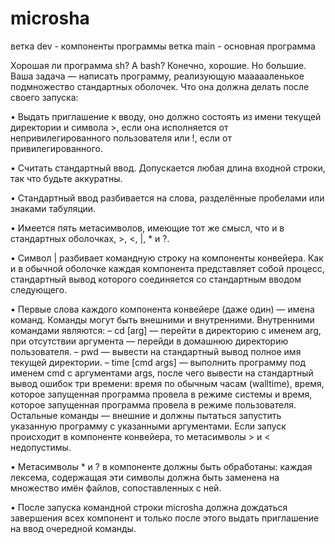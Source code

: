 # microsha
ветка dev - компоненты программы 
ветка main - основная программа

Хорошая ли программа sh? А bash? Конечно, хорошие. Но большие. Ваша задача — написать программу, реализующую маааааленькое подмножество стандартных оболочек. Что
она должна делать после своего запуска:

• Выдать приглашение к вводу, оно должно состоять из имени текущей директории и
символа >, если она исполняется от непривилегированного пользователя или !, если от
привилегированного.

• Считать стандартный ввод. Допускается любая длина входной строки, так что будьте
аккуратны.

• Стандартный ввод разбивается на слова, разделённые пробелами или знаками табуляции.

• Имеется пять метасимволов, имеющие тот же смысл, что и в стандартных оболочках, >, <, |, * и ?.

• Символ | разбивает командную строку на компоненты конвейера. Как и в обычной
оболочке каждая компонента представляет собой процесс, стандартный вывод которого
соединяется со стандартным вводом следующего.

• Первые слова каждого компонента конвейере (даже один) — имена команд. Команды
могут быть внешними и внутренними. Внутренними командами являются:
– cd [arg] — перейти в директорию с именем arg, при отсутствии аргумента — перейди в домашнюю директорию пользователя.
– pwd — вывести на стандартный вывод полное имя текущей директории.
– time [cmd args] — выполнить программу под именем cmd с аргументами args,
после чего вывести на стандартный вывод ошибок три времени: время по обычным
часам (walltime), время, которое запущенная программа провела в режиме системы
и время, которое запущенная программа провела в режиме пользователя.
Остальные команды — внешние и должны пытаться запустить указанную программу
с указанными аргументами. Если запуск происходит в компоненте конвейера, то метасимволы > и < недопустимы.

• Метасимволы * и ? в компоненте должны быть обработаны: каждая лексема, содержащая эти символы должна быть заменена на множество имён файлов, сопоставленных с
ней.

• После запуска командной строки microsha должна дождаться завершения всех компонент и только после этого выдать приглашение на ввод очередной команды.
